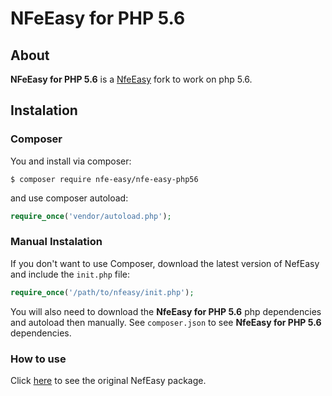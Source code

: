 # NFeEasy for PHP 5.6

## About

**NFeEasy for PHP 5.6** is a [NfeEasy][1] fork to work on php 5.6.

## Instalation

### Composer

You and install via composer:

    $ composer require nfe-easy/nfe-easy-php56

and use composer autoload:

```php
require_once('vendor/autoload.php');
```

### Manual Instalation

If you don't want to use Composer, download the latest version of NefEasy and include the `init.php` file:

```php
require_once('/path/to/nfeasy/init.php');
```

You will also need to download the **NfeEasy for PHP 5.6** php dependencies and 
autoload then manually. See `composer.json` to see **NfeEasy for PHP 5.6** 
dependencies. 

### How to use

Click [here][1] to see the original NefEasy package.

[1]: https://github.com/bfgasparin/NFeEasy